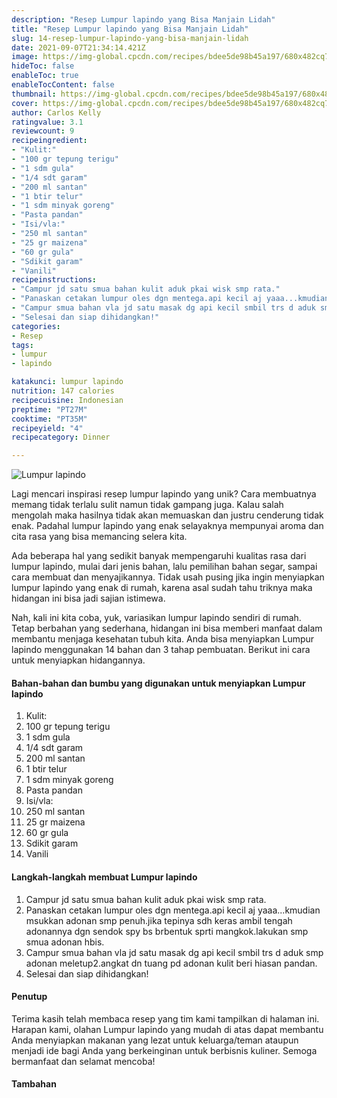 ```yaml
---
description: "Resep Lumpur lapindo yang Bisa Manjain Lidah"
title: "Resep Lumpur lapindo yang Bisa Manjain Lidah"
slug: 14-resep-lumpur-lapindo-yang-bisa-manjain-lidah
date: 2021-09-07T21:34:14.421Z
image: https://img-global.cpcdn.com/recipes/bdee5de98b45a197/680x482cq70/lumpur-lapindo-foto-resep-utama.jpg
hideToc: false
enableToc: true
enableTocContent: false
thumbnail: https://img-global.cpcdn.com/recipes/bdee5de98b45a197/680x482cq70/lumpur-lapindo-foto-resep-utama.jpg
cover: https://img-global.cpcdn.com/recipes/bdee5de98b45a197/680x482cq70/lumpur-lapindo-foto-resep-utama.jpg
author: Carlos Kelly
ratingvalue: 3.1
reviewcount: 9
recipeingredient:
- "Kulit:"
- "100 gr tepung terigu"
- "1 sdm gula"
- "1/4 sdt garam"
- "200 ml santan"
- "1 btir telur"
- "1 sdm minyak goreng"
- "Pasta pandan"
- "Isi/vla:"
- "250 ml santan"
- "25 gr maizena"
- "60 gr gula"
- "Sdikit garam"
- "Vanili"
recipeinstructions:
- "Campur jd satu smua bahan kulit aduk pkai wisk smp rata."
- "Panaskan cetakan lumpur oles dgn mentega.api kecil aj yaaa...kmudian msukkan adonan smp penuh.jika tepinya sdh keras ambil tengah adonannya dgn sendok spy bs brbentuk sprti mangkok.lakukan smp smua adonan hbis."
- "Campur smua bahan vla jd satu masak dg api kecil smbil trs d aduk smp adonan meletup2.angkat dn tuang pd adonan kulit beri hiasan pandan."
- "Selesai dan siap dihidangkan!"
categories:
- Resep
tags:
- lumpur
- lapindo

katakunci: lumpur lapindo 
nutrition: 147 calories
recipecuisine: Indonesian
preptime: "PT27M"
cooktime: "PT35M"
recipeyield: "4"
recipecategory: Dinner

---
```



![Lumpur lapindo](https://img-global.cpcdn.com/recipes/bdee5de98b45a197/680x482cq70/lumpur-lapindo-foto-resep-utama.jpg)

Lagi mencari inspirasi resep lumpur lapindo yang unik? Cara membuatnya memang tidak terlalu sulit namun tidak gampang juga. Kalau salah mengolah maka hasilnya tidak akan memuaskan dan justru cenderung tidak enak. Padahal lumpur lapindo yang enak selayaknya mempunyai aroma dan cita rasa yang bisa memancing selera kita.

Ada beberapa hal yang sedikit banyak mempengaruhi kualitas rasa dari lumpur lapindo, mulai dari jenis bahan, lalu pemilihan bahan segar, sampai cara membuat dan menyajikannya. Tidak usah pusing jika ingin menyiapkan lumpur lapindo yang enak di rumah, karena asal sudah tahu triknya maka hidangan ini bisa jadi sajian istimewa.



Nah, kali ini kita coba, yuk, variasikan lumpur lapindo sendiri di rumah. Tetap berbahan yang sederhana, hidangan ini bisa memberi manfaat dalam membantu menjaga kesehatan tubuh kita. Anda bisa menyiapkan Lumpur lapindo menggunakan 14 bahan dan 3 tahap pembuatan. Berikut ini cara untuk menyiapkan hidangannya.

<!--inarticleads1-->

#### Bahan-bahan dan bumbu yang digunakan untuk menyiapkan Lumpur lapindo

1. Kulit:
1. 100 gr tepung terigu
1. 1 sdm gula
1. 1/4 sdt garam
1. 200 ml santan
1. 1 btir telur
1. 1 sdm minyak goreng
1. Pasta pandan
1. Isi/vla:
1. 250 ml santan
1. 25 gr maizena
1. 60 gr gula
1. Sdikit garam
1. Vanili

<!--inarticleads2-->

#### Langkah-langkah membuat Lumpur lapindo

1. Campur jd satu smua bahan kulit aduk pkai wisk smp rata.
1. Panaskan cetakan lumpur oles dgn mentega.api kecil aj yaaa...kmudian msukkan adonan smp penuh.jika tepinya sdh keras ambil tengah adonannya dgn sendok spy bs brbentuk sprti mangkok.lakukan smp smua adonan hbis.
1. Campur smua bahan vla jd satu masak dg api kecil smbil trs d aduk smp adonan meletup2.angkat dn tuang pd adonan kulit beri hiasan pandan.
1. Selesai dan siap dihidangkan!

#### Penutup

Terima kasih telah membaca resep yang tim kami tampilkan di halaman ini. Harapan kami, olahan Lumpur lapindo yang mudah di atas dapat membantu Anda menyiapkan makanan yang lezat untuk keluarga/teman ataupun menjadi ide bagi Anda yang berkeinginan untuk berbisnis kuliner. Semoga bermanfaat dan selamat mencoba!

#### Tambahan



